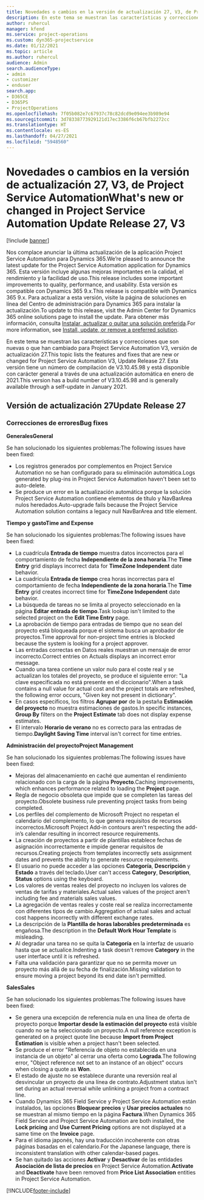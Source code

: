 ```yaml
---
title: Novedades o cambios en la versión de actualización 27, V3, de Project Service Automation
description: En este tema se muestran las características y correcciones que están disponibles en la versión de actualización 27, V3, de Project Service Automation.
author: ruhercul
manager: kfend
ms.service: project-operations
ms.custom: dyn365-projectservice
ms.date: 01/12/2021
ms.topic: article
ms.author: ruhercul
audience: Admin
search.audienceType:
- admin
- customizer
- enduser
search.app:
- D365CE
- D365PS
- ProjectOperations
ms.openlocfilehash: 7f05b082e7c67937c78c82dcd9e094ee3b989e94
ms.sourcegitcommit: 3d78338773929121d17ec3386f6cb67bfb2272cc
ms.translationtype: HT
ms.contentlocale: es-ES
ms.lasthandoff: 04/27/2021
ms.locfileid: "5948560"
---
```

# <a name="whats-new-or-changed-in-project-service-automation-update-release-27-v3"></a><span data-ttu-id="c09a9-103">Novedades o cambios en la versión de actualización 27, V3, de Project Service Automation</span><span class="sxs-lookup"><span data-stu-id="c09a9-103">What's new or changed in Project Service Automation Update Release 27, V3</span></span>

[!include [banner](../includes/psa-now-project-operations.md)]

<span data-ttu-id="c09a9-104">Nos complace anunciar la última actualización de la aplicación Project Service Automation para Dynamics 365.</span><span class="sxs-lookup"><span data-stu-id="c09a9-104">We’re pleased to announce the latest update for the Project Service Automation application for Dynamics 365.</span></span> <span data-ttu-id="c09a9-105">Esta versión incluye algunas mejoras importantes en la calidad, el rendimiento y la facilidad de uso.</span><span class="sxs-lookup"><span data-stu-id="c09a9-105">This release includes some important improvements to quality, performance, and usability.</span></span> <span data-ttu-id="c09a9-106">Esta versión es compatible con Dynamics 365 9.x.</span><span class="sxs-lookup"><span data-stu-id="c09a9-106">This release is compatible with Dynamics 365 9.x.</span></span> <span data-ttu-id="c09a9-107">Para actualizar a esta versión, visite la página de soluciones en línea del Centro de administración para Dynamics 365 para instalar la actualización.</span><span class="sxs-lookup"><span data-stu-id="c09a9-107">To update to this release, visit the Admin Center for Dynamics 365 online solutions page to install the update.</span></span> <span data-ttu-id="c09a9-108">Para obtener más información, consulta [Instalar, actualizar o quitar una solución preferida](/power-platform/admin/install-remove-preferred-solution).</span><span class="sxs-lookup"><span data-stu-id="c09a9-108">For more information, see [Install, update, or remove a preferred solution](/power-platform/admin/install-remove-preferred-solution).</span></span>

<span data-ttu-id="c09a9-109">En este tema se muestran las características y correcciones que son nuevas o que han cambiado para Project Service Automation V3, versión de actualización 27.</span><span class="sxs-lookup"><span data-stu-id="c09a9-109">This topic lists the features and fixes that are new or changed for Project Service Automation V3, Update Release 27.</span></span> <span data-ttu-id="c09a9-110">Esta versión tiene un número de compilación de V3.10.45.98 y está disponible con carácter general a través de una actualización automática en enero de 2021.</span><span class="sxs-lookup"><span data-stu-id="c09a9-110">This version has a build number of V3.10.45.98 and is generally available through a self-update in January 2021.</span></span>

## <a name="update-release-27"></a><span data-ttu-id="c09a9-111">Versión de actualización 27</span><span class="sxs-lookup"><span data-stu-id="c09a9-111">Update Release 27</span></span>

### <a name="bug-fixes"></a><span data-ttu-id="c09a9-112">Correcciones de errores</span><span class="sxs-lookup"><span data-stu-id="c09a9-112">Bug fixes</span></span>

<span data-ttu-id="c09a9-113">**Generales**</span><span class="sxs-lookup"><span data-stu-id="c09a9-113">**General**</span></span>

<span data-ttu-id="c09a9-114">Se han solucionado los siguientes problemas:</span><span class="sxs-lookup"><span data-stu-id="c09a9-114">The following issues have been fixed:</span></span>

- <span data-ttu-id="c09a9-115">Los registros generados por complementos en Project Service Automation no se han configurado para su eliminación automática.</span><span class="sxs-lookup"><span data-stu-id="c09a9-115">Logs generated by plug-ins in Project Service Automation haven't been set to auto-delete.</span></span>
- <span data-ttu-id="c09a9-116">Se produce un error en la actualización automática porque la solución Project Service Automation contiene elementos de título y NavBarArea nulos heredados.</span><span class="sxs-lookup"><span data-stu-id="c09a9-116">Auto-upgrade fails because the Project Service Automation solution contains a legacy null NavBarArea and title element.</span></span>

<span data-ttu-id="c09a9-117">**Tiempo y gasto**</span><span class="sxs-lookup"><span data-stu-id="c09a9-117">**Time and Expense**</span></span>

<span data-ttu-id="c09a9-118">Se han solucionado los siguientes problemas:</span><span class="sxs-lookup"><span data-stu-id="c09a9-118">The following issues have been fixed:</span></span>

- <span data-ttu-id="c09a9-119">La cuadrícula **Entrada de tiempo** muestra datos incorrectos para el comportamiento de fecha **Independiente de la zona horaria**.</span><span class="sxs-lookup"><span data-stu-id="c09a9-119">The **Time Entry** grid displays incorrect data for **TimeZone Independent** date behavior.</span></span>
- <span data-ttu-id="c09a9-120">La cuadrícula **Entrada de tiempo** crea horas incorrectas para el comportamiento de fecha **Independiente de la zona horaria**.</span><span class="sxs-lookup"><span data-stu-id="c09a9-120">The **Time Entry** grid creates incorrect time for **TimeZone Independent** date behavior.</span></span>
- <span data-ttu-id="c09a9-121">La búsqueda de tareas no se limita al proyecto seleccionado en la página **Editar entrada de tiempo**.</span><span class="sxs-lookup"><span data-stu-id="c09a9-121">Task lookup isn't limited to the selected project on the **Edit Time Entry** page.</span></span>
- <span data-ttu-id="c09a9-122">La aprobación de tiempo para entradas de tiempo que no sean del proyecto está bloqueada porque el sistema busca un aprobador de proyectos.</span><span class="sxs-lookup"><span data-stu-id="c09a9-122">Time approval for non-project time entries is blocked because the system is looking for a project approver.</span></span>
- <span data-ttu-id="c09a9-123">Las entradas correctas en Datos reales muestran un mensaje de error incorrecto.</span><span class="sxs-lookup"><span data-stu-id="c09a9-123">Correct entries on Actuals displays an incorrect error message.</span></span>
- <span data-ttu-id="c09a9-124">Cuando una tarea contiene un valor nulo para el coste real y se actualizan los totales del proyecto, se produce el siguiente error: "La clave especificada no está presente en el diccionario".</span><span class="sxs-lookup"><span data-stu-id="c09a9-124">When a task contains a null value for actual cost and the project totals are refreshed, the following error occurs, "Given key not present in dictionary".</span></span>
- <span data-ttu-id="c09a9-125">En casos específicos, los filtros **Agrupar por** de la pestaña **Estimación del proyecto** no muestra estimaciones de gastos.</span><span class="sxs-lookup"><span data-stu-id="c09a9-125">In specific instances, **Group By** filters on the **Project Estimate** tab does not display expense estimates.</span></span>
- <span data-ttu-id="c09a9-126">El intervalo **Horario de verano** no es correcto para las entradas de tiempo.</span><span class="sxs-lookup"><span data-stu-id="c09a9-126">**Daylight Saving Time** interval isn't correct for time entries.</span></span>

<span data-ttu-id="c09a9-127">**Administración del proyecto**</span><span class="sxs-lookup"><span data-stu-id="c09a9-127">**Project Management**</span></span>

<span data-ttu-id="c09a9-128">Se han solucionado los siguientes problemas:</span><span class="sxs-lookup"><span data-stu-id="c09a9-128">The following issues have been fixed:</span></span>

- <span data-ttu-id="c09a9-129">Mejoras del almacenamiento en caché que aumentan el rendimiento relacionado con la carga de la página **Proyecto**.</span><span class="sxs-lookup"><span data-stu-id="c09a9-129">Caching improvements, which enhances performance related to loading the **Project** page.</span></span>
- <span data-ttu-id="c09a9-130">Regla de negocio obsoleta que impide que se completen las tareas del proyecto.</span><span class="sxs-lookup"><span data-stu-id="c09a9-130">Obsolete business rule preventing project tasks from being completed.</span></span>
- <span data-ttu-id="c09a9-131">Los perfiles del complemento de Microsoft Project no respetan el calendario del complemento, lo que genera requisitos de recursos incorrectos.</span><span class="sxs-lookup"><span data-stu-id="c09a9-131">Microsoft Project Add-in contours aren't respecting the add-in’s calendar resulting in incorrect resource requirements.</span></span>
- <span data-ttu-id="c09a9-132">La creación de proyectos a partir de plantillas establece fechas de asignación incorrectamente e impide generar requisitos de recursos.</span><span class="sxs-lookup"><span data-stu-id="c09a9-132">Creating projects from templates incorrectly sets assignment dates and prevents the ability to generate resource requirements.</span></span>
- <span data-ttu-id="c09a9-133">El usuario no puede acceder a las opciones **Categoría**, **Descripción** y **Estado** a través del teclado.</span><span class="sxs-lookup"><span data-stu-id="c09a9-133">User can't access **Category**, **Description**, **Status** options using the keyboard.</span></span>
- <span data-ttu-id="c09a9-134">Los valores de ventas reales del proyecto no incluyen los valores de ventas de tarifas y materiales.</span><span class="sxs-lookup"><span data-stu-id="c09a9-134">Actual sales values of the project aren't including fee and materials sales values.</span></span>
- <span data-ttu-id="c09a9-135">La agregación de ventas reales y coste real se realiza incorrectamente con diferentes tipos de cambio.</span><span class="sxs-lookup"><span data-stu-id="c09a9-135">Aggregation of actual sales and actual cost happens incorrectly with different exchange rates.</span></span>
- <span data-ttu-id="c09a9-136">La descripción de la **Plantilla de horas laborables predeterminada** es engañosa.</span><span class="sxs-lookup"><span data-stu-id="c09a9-136">The description in the **Default Work Hour Template** is misleading.</span></span>
- <span data-ttu-id="c09a9-137">Al degradar una tarea no se quita la **Categoría** en la interfaz de usuario hasta que se actualice.</span><span class="sxs-lookup"><span data-stu-id="c09a9-137">Indenting a task doesn't remove **Category** in the user interface until it is refreshed.</span></span>
- <span data-ttu-id="c09a9-138">Falta una validación para garantizar que no se permita mover un proyecto más allá de su fecha de finalización.</span><span class="sxs-lookup"><span data-stu-id="c09a9-138">Missing validation to ensure moving a project beyond its end date isn't permitted.</span></span>

<span data-ttu-id="c09a9-139">**Sales**</span><span class="sxs-lookup"><span data-stu-id="c09a9-139">**Sales**</span></span>

<span data-ttu-id="c09a9-140">Se han solucionado los siguientes problemas:</span><span class="sxs-lookup"><span data-stu-id="c09a9-140">The following issues have been fixed:</span></span>

- <span data-ttu-id="c09a9-141">Se genera una excepción de referencia nula en una línea de oferta de proyecto porque **Importar desde la estimación del proyecto** está visible cuando no se ha seleccionado un proyecto.</span><span class="sxs-lookup"><span data-stu-id="c09a9-141">A null reference exception is generated on a project quote line because **Import from Project Estimation** is visible when a project hasn't been selected.</span></span>
- <span data-ttu-id="c09a9-142">Se produce el error "Referencia de objeto no establecida en una instancia de un objeto" al cerrar una oferta como **Lograda**.</span><span class="sxs-lookup"><span data-stu-id="c09a9-142">The following error, "Object reference not set to an instance of an object" occurs when closing a quote as **Won**.</span></span>
- <span data-ttu-id="c09a9-143">El estado de ajuste no se establece durante una reversión real al desvincular un proyecto de una línea de contrato.</span><span class="sxs-lookup"><span data-stu-id="c09a9-143">Adjustment status isn't set during an actual reversal while unlinking a project from a contract line.</span></span>
- <span data-ttu-id="c09a9-144">Cuando Dynamics 365 Field Service y Project Service Automation están instalados, las opciones **Bloquear precios** y **Usar precios actuales** no se muestran al mismo tiempo en la página **Factura**.</span><span class="sxs-lookup"><span data-stu-id="c09a9-144">When Dynamics 365 Field Service and Project Service Automation are both installed, the **Lock pricing** and **Use Current Pricing** options are not displayed at a same time on the **Invoice** page.</span></span>
- <span data-ttu-id="c09a9-145">Para el idioma japonés, hay una traducción incoherente con otras páginas basadas en el calendario.</span><span class="sxs-lookup"><span data-stu-id="c09a9-145">For the Japanese language, there is inconsistent translation with other calendar-based pages.</span></span>
- <span data-ttu-id="c09a9-146">Se han quitado las acciones **Activar** y **Desactivar** de las entidades **Asociación de lista de precios** en Project Service Automation.</span><span class="sxs-lookup"><span data-stu-id="c09a9-146">**Activate** and **Deactivate** have been removed from **Price List Association** entities in Project Service Automation.</span></span>


[!INCLUDE[footer-include](../includes/footer-banner.md)]